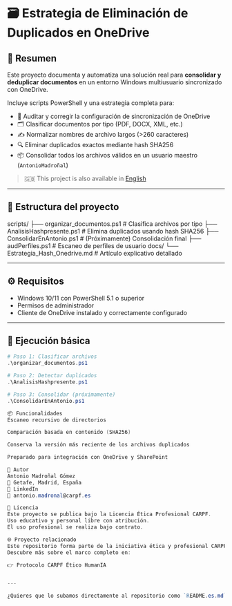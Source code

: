 # 🗃️ Estrategia de Eliminación de Duplicados en OneDrive

## 🧠 Resumen

Este proyecto documenta y automatiza una solución real para **consolidar y deduplicar documentos** en un entorno Windows multiusuario sincronizado con OneDrive.

Incluye scripts PowerShell y una estrategia completa para:

- 🧪 Auditar y corregir la configuración de sincronización de OneDrive
- 🗂️ Clasificar documentos por tipo (PDF, DOCX, XML, etc.)
- ✍️ Normalizar nombres de archivo largos (>260 caracteres)
- 🔍 Eliminar duplicados exactos mediante hash SHA256
- 📦 Consolidar todos los archivos válidos en un usuario maestro (`AntonioMadroñal`)

> 🇬🇧 This project is also available in [English](README.md)

---

## 📁 Estructura del proyecto

scripts/
├── organizar_documentos.ps1 # Clasifica archivos por tipo
├── AnalisisHashpresente.ps1 # Elimina duplicados usando hash SHA256
├── ConsolidarEnAntonio.ps1 # (Próximamente) Consolidación final
├── audPerfiles.ps1 # Escaneo de perfiles de usuario
docs/
└── Estrategia_Hash_Onedrive.md # Artículo explicativo detallado

---

## ⚙️ Requisitos

- Windows 10/11 con PowerShell 5.1 o superior
- Permisos de administrador
- Cliente de OneDrive instalado y correctamente configurado

---

## 🚀 Ejecución básica

```powershell
# Paso 1: Clasificar archivos
.\organizar_documentos.ps1

# Paso 2: Detectar duplicados
.\AnalisisHashpresente.ps1

# Paso 3: Consolidar (próximamente)
.\ConsolidarEnAntonio.ps1

📦 Funcionalidades
Escaneo recursivo de directorios

Comparación basada en contenido (SHA256)

Conserva la versión más reciente de los archivos duplicados

Preparado para integración con OneDrive y SharePoint

👤 Autor
Antonio Madroñal Gómez
📍 Getafe, Madrid, España
🔗 LinkedIn
📧 antonio.madronal@carpf.es

🔐 Licencia
Este proyecto se publica bajo la Licencia Ética Profesional CARPF.
Uso educativo y personal libre con atribución.
El uso profesional se realiza bajo contrato.

🌐 Proyecto relacionado
Este repositorio forma parte de la iniciativa ética y profesional CARPF.
Descubre más sobre el marco completo en:

👉 Protocolo CARPF Ético HumanIA


---

¿Quieres que lo subamos directamente al repositorio como `README.es.md` actualizado? También puedo ayudarte a preparar la versión en inglés (`README.md`) para mantener la coherencia internacional.

